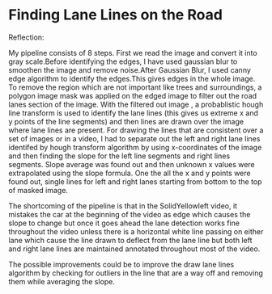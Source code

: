 # **Finding Lane Lines on the Road** 


Reflection:

My pipeline consists of 8 steps. First we read the image and convert it into gray scale.Before identifying the edges, I have used gaussian blur to smoothen the image and remove noise.After Gaussian Blur, I used canny edge algorithm to identify the edges.This gives edges in the whole image. To remove the region which are not important like trees and surroundings, a polygon image mask was applied on the edged image to filter out the road lanes section of the image. With the filtered out image , a probablistic hough line transform is used to identify the lane lines (this gives us extreme x and y points of the line segments) and then lines are drawn over the image where lane lines are present. For drawing the lines that are consistent over a set of images or in a video, I had to separate out the left and right lane lines identifed by hough transform algorithm by using x-coordinates of the image and then finding the slope for the left line segments and right lines segments. Slope average was found out and then unknown x values were extrapolated using the slope formula. One the all the x and y points were found out, single lines for left and right lanes starting from bottom to the top of masked image.

The shortcoming of the pipeline is that in the SolidYellowleft video, it mistakes the car at the beginning of the video as edge which causes the slope to change but once it goes ahead the lane detection works fine throughout the video unless there is a horizontal white line passing on either lane which cause the line drawn to deflect from the lane line but both left and right lane lines are maintained annotated throughout most of the video.

The possible improvements could be to improve the draw lane lines algorithm by checking for outliers in the line that are a way off and removing them while averaging the slope. 




